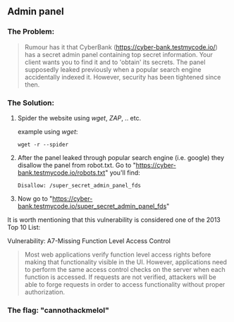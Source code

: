 ## Admin panel

### The Problem:

> Rumour has it that CyberBank (https://cyber-bank.testmycode.io/) has a secret admin panel containing top secret information. 
> Your client wants you to find it and to 'obtain' its secrets. 
> The panel supposedly leaked previously when a popular search engine accidentally indexed it. 
> However, security has been tightened since then.

### The Solution:

1. Spider the website using _wget_, _ZAP_, .. etc.

   example using _wget_:

	```shell
	wget -r --spider
	```

2. After the panel leaked through popular search engine (i.e. google) they disallow the panel from robot.txt.
   Go to "https://cyber-bank.testmycode.io/robots.txt" you'll find:
	
	```
	Disallow: /super_secret_admin_panel_fds
	```
   
3. Now go to "https://cyber-bank.testmycode.io/super_secret_admin_panel_fds"

It is worth mentioning that this vulnerability is considered one of the 2013 Top 10 List:

Vulnerability: A7-Missing Function Level Access Control
> Most web applications verify function level access rights before making that functionality visible in the UI. However, applications need to perform the same access control checks on the server when each function is accessed. If requests are not verified, attackers will be able to forge requests in order to access functionality without proper authorization.

### The flag: **"cannothackmelol"**

